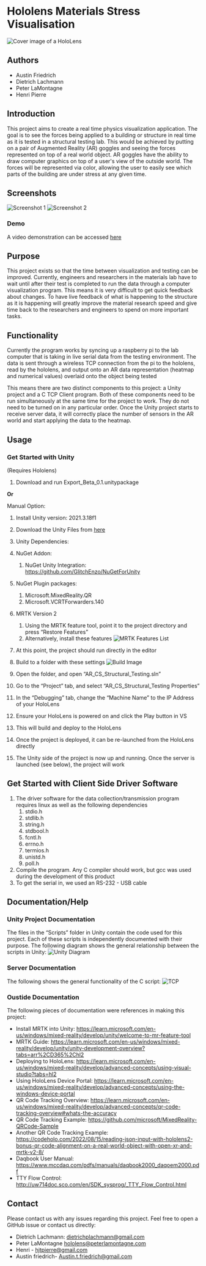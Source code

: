 # Hololens Materials Stress Visualisation
![Cover image of a HoloLens](screenshots/cover.png)

## Authors
- Austin Friedrich
- Dietrich Lachmann
- Peter LaMontagne
- Henri Pierre

## Introduction
This project aims to create a real time physics visualization application. The goal is to see the forces being applied to a building or 
structure in real time as it is tested in a structural testing lab. This would be achieved by putting on a pair of Augmented Reality (AR) 
goggles and seeing the forces represented on top of a real world object. AR goggles have the ability to draw computer graphics on top of 
a user's view of the outside world. The forces will be represented via color, allowing the user to easily see which parts of the building 
are under stress at any given time.

## Screenshots
![Screenshot 1](screenshots/screenshot_1.png)
![Screenshot 2](screenshots/screenshot_2.png)

### Demo
A video demonstration can be accessed [here](https://media.oregonstate.edu/media/t/1_ddj6zb36)

## Purpose
This project exists so that the time between visualization and testing can be improved. Currently, engineers and researchers 
in the materials lab have to wait until after their test is completed to run the data through a computer visualization program. 
This means it is very difficult to get quick feedback about changes. To have live feedback of what is happening to the structure 
as it is happening will greatly improve the material research speed and give time back to the researchers and engineers to spend 
on more important tasks.

## Functionality
Currently the program works by syncing up a raspberry pi to the lab computer that is taking in live serial data from the testing 
environment. The data is sent through a wireless TCP connection from the pi to the hololens, read by the hololens, and output onto 
an AR data representation (heatmap and numerical values) overlaid onto the object being tested  

This means there are two distinct components to this project: a Unity project and a C TCP Client program. Both of these components 
need to be run simultaneously at the same time for the project to work. They do not need to be turned on in any particular order. 
Once the Unity project starts to receive server data, it will correctly place the number of sensors in the AR world and start applying 
the data to the heatmap.

## Usage 
### Get Started with Unity
(Requires Hololens)

1. Download and run Export_Beta_0.1.unitypackage 

**Or**

Manual Option:
1. Install Unity version: 2021.3.18f1 
2. Download the Unity Files from [here](https://drive.google.com/file/d/1LzIgh8ygWYbkyFkig1FuCX5lFI8wVHlr/view?usp=share_link)
3. Unity Dependencies:
  1. NuGet Addon:
     1. NuGet Unity Integration: https://github.com/GlitchEnzo/NuGetForUnity
  2. NuGet Plugin packages:
     1. Microsoft.MixedReality.QR
     2. Microsoft.VCRTForwarders.140
  3. MRTK Version 2
      1. Using the MRTK feature tool, point it to the project directory and press “Restore Features”
      2. Alternatively, install these features ![MRTK Features List](screenshots/mrtk.png)

3. At this point, the project should run directly in the editor
4. Build to a folder with these settings ![Build Image](screenshots/build.png)

5. Open the folder, and open “AR_CS_Structural_Testing.sln”
6. Go to the “Project” tab, and select “AR_CS_Structural_Testing Properties”
7. In the “Debugging” tab, change the “Machine Name” to the IP Address of your HoloLens
8. Ensure your HoloLens is powered on and click the Play button in VS
  1. This will build and deploy to the HoloLens
  2. Once the project is deployed, it can be re-launched from the HoloLens directly
9. The Unity side of the project is now up and running. Once the server is launched (see below), the project will work

## Get Started with Client Side Driver Software
1. The driver software for the data collection/transmission program requires linux as well as the following dependencies
   1. stdio.h
   2. stdlib.h
   3. string.h
   4. stdbool.h
   5. fcntl.h
   6. errno.h
   7. termios.h
   8. unistd.h
   9. poll.h
2. Compile the program. Any C compiler should work, but gcc was used during the development of this product
3. To get the serial in, we used an RS-232 - USB cable

## Documentation/Help
### Unity Project Documentation
The files in the “Scripts” folder in Unity contain the code used for this project. Each of these scripts is independently documented 
with their purpose. The following diagram shows the general relationship between the scripts in Unity:
![Unity Diagram](screenshots/unity.png)

### Server Documentation
The following shows the general functionality of the C script:
![TCP](screenshots/tcp.png)

### Oustide Documentation
The following pieces of documentation were references in making this project:  

- Install MRTK into Unity: https://learn.microsoft.com/en-us/windows/mixed-reality/develop/unity/welcome-to-mr-feature-tool
- MRTK Guide: https://learn.microsoft.com/en-us/windows/mixed-reality/develop/unity/unity-development-overview?tabs=arr%2CD365%2Chl2
- Deploying to HoloLens:  https://learn.microsoft.com/en-us/windows/mixed-reality/develop/advanced-concepts/using-visual-studio?tabs=hl2
- Using HoloLens Device Portal: https://learn.microsoft.com/en-us/windows/mixed-reality/develop/advanced-concepts/using-the-windows-device-portal
- QR Code Tracking Overview: https://learn.microsoft.com/en-us/windows/mixed-reality/develop/advanced-concepts/qr-code-tracking-overview#whats-the-accuracy
- QR Code Tracking Example: https://github.com/microsoft/MixedReality-QRCode-Sample
- Another QR Code Tracking Example: https://codeholo.com/2022/08/15/reading-json-input-with-hololens2-bonus-qr-code-alignment-on-a-real-world-object-with-open-xr-and-mrtk-v2-8/
- Daqbook User Manual: https://www.mccdaq.com/pdfs/manuals/daqbook2000_daqoem2000.pdf
- TTY Flow Control: http://uw714doc.sco.com/en/SDK_sysprog/_TTY_Flow_Control.html

## Contact 
Please contact us with any issues regarding this project. Feel free to open a GitHub issue or contact us directly:
- Dietrich Lachmann: dietrichplachmann@gmail.com
- Peter LaMontagne hololens@peterlamontagne.com
- Henri - hjtpierre@gmail.com 
- Austin friedrich- Austin.t.friedrich@gmail.com



